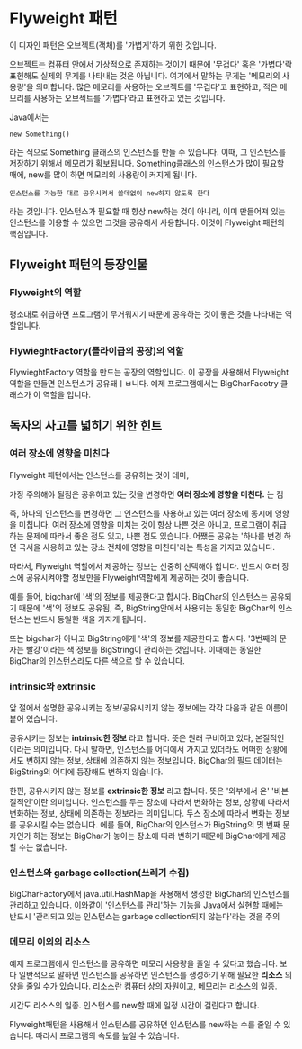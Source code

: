 # Flyweight 패턴

이 디자인 패턴은 오브젝트(객체)를 '가볍게'하기 위한 것입니다.

오브젝트는 컴퓨터 안에서 가상적으로 존재하는 것이기 때문에 '무겁다' 혹은 '가볍다'락 표현해도 실제의 무게를 나타내는 것은 아닙니다. 여기에서 말하는 무게는 '메모리의 사용량'을 의미합니다. 많은 메모리를 사용하는 오브젝트를 '무겁다'고 표현하고, 적은 메모리를 사용하는 오브젝트를 '가볍다'라고 표현하고 있는 것입니다.



Java에서는

`new Something()`

라는 식으로 Something 클래스의 인스턴스를 만들 수 있습니다. 이때, 그 인스턴스를 저장하기 위해서 메모리가 확보됩니다. Something클래스의 인스턴스가 많이 필요할 때에, new를 많이 하면 메모리의 사용량이 커지게 됩니다.

`인스턴스를 가능한 대로 공유시켜서 쓸데없이 new하지 않도록 한다`

라는 것입니다. 인스턴스가 필요할 때 항상 new하는 것이 아니라, 이미 만들어져 있는 인스턴스를 이용할 수 있으면 그것을 공유해서 사용합니다. 이것이 Flyweight 패턴의 핵심입니다.



## Flyweight 패턴의 등장인물

### Flyweight의 역할

평소대로 취급하면 프로그램이 무거워지기 때문에 공유하는 것이 좋은 것을 나타내는 역할입니다.

### FlywieghtFactory(플라이급의 공장)의 역할

FlywieghtFactory 역할을 만드는 공장의 역할입니다. 이 공장을 사용해서 Flyweight 역할을 만들면 인스턴스가 공유돼ㅣㅂ니다. 예제 프로그램에서는 BigCharFacotry 클래스가 이 역할을 입니다.



## 독자의 사고를 넓히기 위한 힌트

### 여러 장소에 영향을 미친다

Flyweight 패턴에서는 인스턴스를 공유하는 것이 테마,

가장 주의해야 될점은 공유하고 있는 것을 변경하면 **여러 장소에 영향을 미친다.** 는 점

즉, 하나의 인스턴스를 변경하면 그 인스턴스를 사용하고 있는 여러 장소에 동시에 영향을 미칩니다.  여러 장소에 영향을 미치는 것이 항상 나쁜 것은 아니고, 프로그램이 취급하는 문제에 따라서 좋은 점도 있고, 나쁜 점도 있습니다. 어쨌든 공유는 '하나를 변경 하면 극서을 사용하고 있는 장소 전체에 영향을 미친다'라는 특성을 가지고 있습니다.

따라서, Flyweight 역할에서 제공하는 정보는 신중히 선택해야 합니다. 반드시 여러 장소에 공유시켜야할 정보만을 Flyweight역할에게 제공하는 것이 좋습니다.

예를 들어, bigchar에 '색'의 정보를 제공한다고 합시다. BigChar의 인스턴스는 공유되기 때문에 '색'의 정보도 공유됨, 즉, BigString안에서 사용되는 동일한 BigChar의 인스턴스는 반드시 동일한 색을 가지게 됩니다.

또는 bigchar가 아니고 BigString에게 '색'의 정보를 제공한다고 합시다. '3번째의 문자는 빨강'이라는 색 정보를 BigString이 관리하는 것입니다. 이때에는 동일한 BigChar의 인스턴스라도 다른 색으로 할 수 있습니다.

### intrinsic와 extrinsic

앞 절에서 설명한 공유시키는 정보/공유시키지 않는 정보에는 각각 다음과 같은 이름이 붙어 있습니다.

공유시키는 정보는 **intrinsic한 정보** 라고 합니다. 뜻은 원래 구비하고 있다, 본질적인 이라는 의미입니다. 다시 말하면, 인스턴스를 어디에서 가지고 있더라도 어떠한 상황에서도 변하지 않는 정보, 상태에 의존하지 않는 정보입니다. BigChar의 필드 데이터는 BigString의 어디에 등장해도 변하지 않습니다.

한편, 공유시키지 않는 정보를 **extrinsic한 정보** 라고 합니다. 뜻은 '외부에서 온' '비본질적인'이란 의미입니다. 인스턴스를 두는 장소에 따라서 변화하는 정보, 상황에 따라서 변화하는 정보, 상태에 의존하는 정보라는 의미입니다. 두스 장소에 따라서 변화는 정보를 공유시킬 수는 없습니다. 에를 들어, BigChar의 인스턴스가 BigString의 몃 번째 문자인가 하는 정보는 BigChar가 놓이는 장소에 따라 변하기 때문에 BigChar에게 제공할 수는 없습니다.



### 인스턴스와 garbage collection(쓰레기 수집)

BigCharFactory에서 java.util.HashMap을 사용해서 생성한 BigChar의 인스턴스를 관리하고 있습니다. 이와같이 '인스턴스를 관리'하는 기능을 Java에서 실현할 때에는 반드시 '관리되고 있는 인스턴스는 garbage collection되지 않는다'라는 것을 주의



### 메모리 이외의 리소스

예제 프로그램에서 인스턴스를 공유하면 메모리 사용량을 줄일 수 있다고 했습니다. 보다 일반적으로 말하면 인스턴스를 공유하면 인스턴스를 생성하기 위해 필요한 **리소스** 의 양을 줄일 수가 있습니다. 리소스란 컴퓨터 상의 자원이고, 메모리는 리소스의 일종.

시간도 리소스의 일종. 인스턴스를 new할 때에 일정 시간이 걸린다고 합니다.

Flyweight패턴을 사용해서 인스턴스를 공유하면 인스턴스를 new하는 수를 줄일 수 있습니다. 따라서 프로그램의 속도를 높일 수 있습니다.